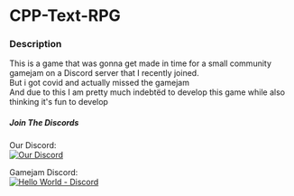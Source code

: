 # CPP-Text-RPG

### Description
This is a game that was gonna get made in time for a small community gamejam on a Discord server that I recently joined. <br> 
But i got covid and actually missed the gamejam <br>
And due to this I am pretty much indebtëd to develop this game while also thinking it's fun to develop



##### Join The Discords
Our Discord: <br>
<a href="https://discord.gg/qtmvDqWwuV"><img src="https://img.shields.io/discord/934542719454425118?color=purple&label=c%2B%2Bdev&logo=discord" alt=" Our Discord" /></a> <br>

Gamejam Discord: <br>
<a href="https://discord.gg/YPw5xAB3TT"><img src="https://img.shields.io/discord/928798050703519775?color=purple&label=Hello%20World&logo=discord" alt="Hello World - Discord"></a>